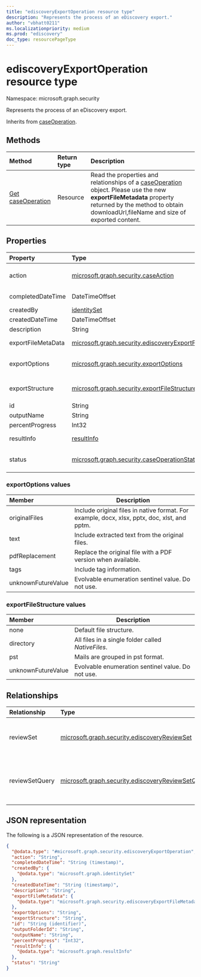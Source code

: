 ```yaml
---
title: "ediscoveryExportOperation resource type"
description: "Represents the process of an eDiscovery export."
author: "vbhatt0211"
ms.localizationpriority: medium
ms.prod: "ediscovery"
doc_type: resourcePageType
---
```


# ediscoveryExportOperation resource type

Namespace: microsoft.graph.security

Represents the process of an eDiscovery export.

Inherits from [caseOperation](../resources/security-caseoperation.md).

## Methods

|Method|Return type|Description|
|:---|:---|:---|
|[Get caseOperation](../api/security-caseoperation-get.md)|Resource | Read the properties and relationships of a [caseOperation](../resources/security-caseoperation.md) object. Please use the new **exportFileMetadata** property returned by the method to obtain downloadUrl,fileName and size of exported content. |

## Properties

|Property|Type|Description|
|:---|:---|:---|
|action|[microsoft.graph.security.caseAction](../resources/security-caseoperation.md#caseaction-values)| The type of action the operation represents. Possible values are: `addToReviewSet`,`applyTags`,`contentExport`,`convertToPdf`,`estimateStatistics`, `purgeData`. Inherited from [caseOperation](../resources/security-caseoperation.md). |
|completedDateTime|DateTimeOffset| The date and time the export was completed. Inherited from [caseOperation](../resources/security-caseoperation.md).|
|createdBy|[identitySet](../resources/identityset.md)| The user who initiated the export operation. Inherited from [caseOperation](../resources/security-caseoperation.md).|
|createdDateTime|DateTimeOffset| The date and time the export was created. Inherited from [caseOperation](../resources/security-caseoperation.md).|
|description|String| The description provided for the export.|
|exportFileMetaData | [microsoft.graph.security.ediscoveryExportFileMetadata](../resources/security-ediscoveryexportfilemetadata.md)| Contains the properties for an export file metadata, including **downloadUrl**, **fileName**, and **size**.  |
|exportOptions|[microsoft.graph.security.exportOptions](../resources/security-ediscoveryexportfilemetadata.md#exportoptions-values)| The options provided for the export. For more details, see [reviewSet: export](../api/security-ediscoveryreviewset-export.md). Possible values are: `originalFiles`, `text`, `pdfReplacement`,  `tags`, `unknownFutureValue`.|
|exportStructure|[microsoft.graph.security.exportFileStructure](../resources/security-ediscoveryexportfilemetadata.md#exportfilestructure-values)|The options provided that specify the structure of the export. For more details, see [reviewSet: export](../api/security-ediscoveryreviewset-export.md). Possible values are: `none`, `directory`, `pst`, `unknownFutureValue`.|
|id|String| The ID for the operation. Read-only. Inherited from [caseOperation](../resources/security-caseoperation.md).|
|outputName|String| The name provided for the export.|
|percentProgress|Int32| The progress of the operation. Inherited from [caseOperation](../resources/security-caseoperation.md).|
|resultInfo|[resultInfo](../resources/resultinfo.md)|Contains success and failure-specific result information. Inherited from [caseOperation](../resources/security-caseoperation.md).|
|status|[microsoft.graph.security.caseOperationStatus](../resources/security-caseoperation.md#caseoperationstatus-values)| The status of the case operation. Possible values are: `notStarted`, `submissionFailed`, `running`, `succeeded`, `partiallySucceeded`, `failed`. Inherited from [caseOperation](../resources/security-caseoperation.md).|

### exportOptions values

|Member|Description|
|:----|-----------|
|originalFiles|Include original files in native format. For example, docx, xlsx, pptx, doc, xlst, and pptm.|
|text|Include extracted text from the original files.|
|pdfReplacement|Replace the original file with a PDF version when available.|
|tags|Include tag information.|
|unknownFutureValue|Evolvable enumeration sentinel value. Do not use.|

### exportFileStructure values

|Member|Description|
|:----|-----------|
|none|Default file structure.|
|directory|All files in a single folder called *NativeFiles*.|
|pst|Mails are grouped in pst format.|
|unknownFutureValue|Evolvable enumeration sentinel value. Do not use.|

## Relationships

|Relationship|Type|Description|
|:---|:---|:---|
|reviewSet|[microsoft.graph.security.ediscoveryReviewSet](../resources/security-ediscoveryreviewset.md)| Review set from where documents are exported.|
|reviewSetQuery|[microsoft.graph.security.ediscoveryReviewSetQuery](../resources/security-ediscoveryreviewsetquery.md)| The review set query that is used to filter the documents for export.|

## JSON representation

The following is a JSON representation of the resource.
<!-- {
  "blockType": "resource",
  "keyProperty": "id",
  "@odata.type": "microsoft.graph.security.ediscoveryExportOperation",
  "baseType": "microsoft.graph.security.caseOperation",
  "openType": false
}
-->

``` json
{
  "@odata.type": "#microsoft.graph.security.ediscoveryExportOperation",
  "action": "String",
  "completedDateTime": "String (timestamp)",
  "createdBy": {
    "@odata.type": "microsoft.graph.identitySet"
  },
  "createdDateTime": "String (timestamp)",
  "description": "String",
  "exportFileMetadata": {
    "@odata.type": "microsoft.graph.security.ediscoveryExportFileMetadata"
  },
  "exportOptions": "String",
  "exportStructure": "String",
  "id": "String (identifier)",
  "outputFolderId": "String",
  "outputName": "String",
  "percentProgress": "Int32",
  "resultInfo": {
    "@odata.type": "microsoft.graph.resultInfo"
  },
  "status": "String"
}
```
